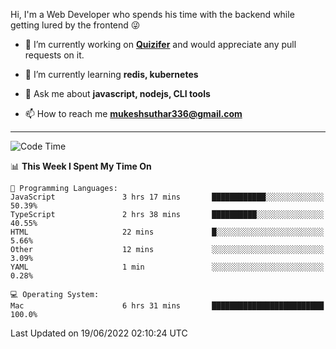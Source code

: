 Hi, I'm a Web Developer who spends his time with the backend while getting lured by the frontend 😜

- 🔭 I’m currently working on **[Quizifer](https://github.com/SutharMukesh/Quizifer/)** and would appreciate any pull requests on it.

- 🌱 I’m currently learning **redis, kubernetes**

- 💬 Ask me about **javascript, nodejs, CLI tools**

- 📫 How to reach me **mukeshsuthar336@gmail.com**

---
<!--START_SECTION:waka-->
![Code Time](http://img.shields.io/badge/Code%20Time-0%20secs-blue)

📊 **This Week I Spent My Time On** 

```text
💬 Programming Languages: 
JavaScript               3 hrs 17 mins       ████████████░░░░░░░░░░░░░   50.39% 
TypeScript               2 hrs 38 mins       ██████████░░░░░░░░░░░░░░░   40.55% 
HTML                     22 mins             █░░░░░░░░░░░░░░░░░░░░░░░░   5.66% 
Other                    12 mins             ░░░░░░░░░░░░░░░░░░░░░░░░░   3.09% 
YAML                     1 min               ░░░░░░░░░░░░░░░░░░░░░░░░░   0.28%

💻 Operating System: 
Mac                      6 hrs 31 mins       █████████████████████████   100.0%

```


 Last Updated on 19/06/2022 02:10:24 UTC
<!--END_SECTION:waka-->
